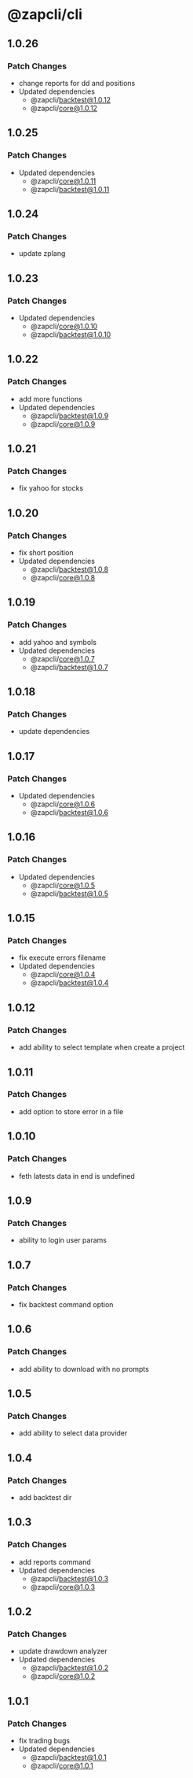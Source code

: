 # @zapcli/cli

## 1.0.26

### Patch Changes

- change reports for dd and positions
- Updated dependencies
  - @zapcli/backtest@1.0.12
  - @zapcli/core@1.0.12

## 1.0.25

### Patch Changes

- Updated dependencies
  - @zapcli/core@1.0.11
  - @zapcli/backtest@1.0.11

## 1.0.24

### Patch Changes

- update zplang

## 1.0.23

### Patch Changes

- Updated dependencies
  - @zapcli/core@1.0.10
  - @zapcli/backtest@1.0.10

## 1.0.22

### Patch Changes

- add more functions
- Updated dependencies
  - @zapcli/backtest@1.0.9
  - @zapcli/core@1.0.9

## 1.0.21

### Patch Changes

- fix yahoo for stocks

## 1.0.20

### Patch Changes

- fix short position
- Updated dependencies
  - @zapcli/backtest@1.0.8
  - @zapcli/core@1.0.8

## 1.0.19

### Patch Changes

- add yahoo and symbols
- Updated dependencies
  - @zapcli/core@1.0.7
  - @zapcli/backtest@1.0.7

## 1.0.18

### Patch Changes

- update dependencies

## 1.0.17

### Patch Changes

- Updated dependencies
  - @zapcli/core@1.0.6
  - @zapcli/backtest@1.0.6

## 1.0.16

### Patch Changes

- Updated dependencies
  - @zapcli/core@1.0.5
  - @zapcli/backtest@1.0.5

## 1.0.15

### Patch Changes

- fix execute errors filename
- Updated dependencies
  - @zapcli/core@1.0.4
  - @zapcli/backtest@1.0.4

## 1.0.12

### Patch Changes

- add ability to select template when create a project

## 1.0.11

### Patch Changes

- add option to store error in a file

## 1.0.10

### Patch Changes

- feth latests data in end is undefined

## 1.0.9

### Patch Changes

- ability to login user params

## 1.0.7

### Patch Changes

- fix backtest command option

## 1.0.6

### Patch Changes

- add ability to download with no prompts

## 1.0.5

### Patch Changes

- add ability to select data provider

## 1.0.4

### Patch Changes

- add backtest dir

## 1.0.3

### Patch Changes

- add reports command
- Updated dependencies
  - @zapcli/backtest@1.0.3
  - @zapcli/core@1.0.3

## 1.0.2

### Patch Changes

- update drawdown analyzer
- Updated dependencies
  - @zapcli/backtest@1.0.2
  - @zapcli/core@1.0.2

## 1.0.1

### Patch Changes

- fix trading bugs
- Updated dependencies
  - @zapcli/backtest@1.0.1
  - @zapcli/core@1.0.1
